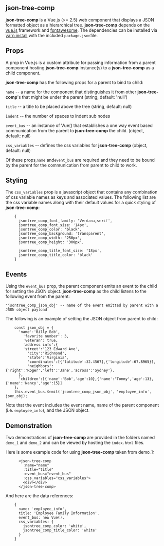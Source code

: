 ## json-tree-comp

**json-tree-comp** is a Vue.js (>= 2.5) web component that displays a JSON formatted object as a hierarchical tree.  **json-tree-comp** depends on the [vue.js](https://vuejs.org/ "Vue.js") framework and [fontawesome](http://fontawesome.io/ "fontawesome").  The dependencies can be installed via [yarn install](https://yarnpkg.com/en/docs/cli/install/  "yarn install") with the included `package.json`file.

## Props

A prop in Vue.js is a custom attribute for passing information from a parent component hosting **json-tree-comp** instance(s) to a **json-tree-comp** as a child component. 

**json-tree-comp** has the following props for a parent to bind to child:

  `name` -- a name for the component that distinguishes it from other **json-tree-comp**'s that might be under the parent (string, default: 'null')

  `title` -- a title to be placed above the tree (string, default: null)

  `indent` --  the number of spaces to indent sub nodes

  `event_bus` -- an instance of Vue() that establishes a one way event based communication from the parent to **json-tree-comp** the child. (object, default: null)

  `css_variables` -- defines the css variables for **json-tree-comp** (object, default: null)

Of these props,`name` and`event_bus` are required and they need to be bound by the parent for  the communication from parent to child to work.

## Styling

The `css_variables` prop is a javascript object that contains any combination of css variable names as keys and associated values.  The following list are the css variable names along with their default values for a quick styling of **json-tree-comp**:

```
    {
      jsontree_comp_font_family: 'Verdana,serif',
      jsontree_comp_font_size: '14px',
      jsontree_comp_color: 'black',
      jsontree_comp_background: 'transparent',
      jsontree_comp_width: '250px',
      jsontree_comp_height: '300px',

      jsontree_comp_title_font_size: '18px',
      jsontree_comp_title_color: 'black'
    }
```

## Events

Using the `event_bus` prop, the parent component emits an event to the child for setting the JSON object.  **json-tree-comp** as the child listens to the following  event from the parent:

```
'jsontree_comp_json_obj' -- name of the event emitted by parent with a JSON object payload
```

The following is an example of setting the JSON object from parent to child:

```
    const json_obj = {
      'name':'Billy Bob',
        'favorite number': 3,
        'veteran': true,
        'address info':{
        'street':'123 Edward Ave',
          'city':'Richmond',
          'state':'Virginia',
          'coordinates':[{'latitude':32.4567},{'longitude':67.8965}],
          'neighbors':{'right':'Roger','left':'Jane','across':'Sydney'},
      },
      'children':[{'name':'Bob','age':10},{'name':'Tommy','age':13},{'name':'Nancy','age':15}]
    };
    this.event_bus.$emit('jsontree_comp_json_obj', 'employee_info', json_obj);
```

Note that the event includes the event name, name of the parent component (i.e. `employee_info`), and the JSON object.  

## Demonstration

Two demonstrations of **json-tree-comp** are provided in the folders named `demo_1` and `demo_2` and can be viewed by hosting the `index.html` files.

Here is some example code for using **json-tree-comp** taken from demo_1:

```
      <json-tree-comp
        :name="name"
        :title="title"
        :event_bus="event_bus"
        :css_variables="css_variables">
        <div></div>
      </json-tree-comp>
```

And here are the data references:

```
    {
      name: 'employee_info',
      title: 'Employee Family Information',
      event_bus: new Vue(),
      css_variables: {
        jsontree_comp_color: 'white',
        jsontree_comp_title_color: 'white'
      }
    }
```

